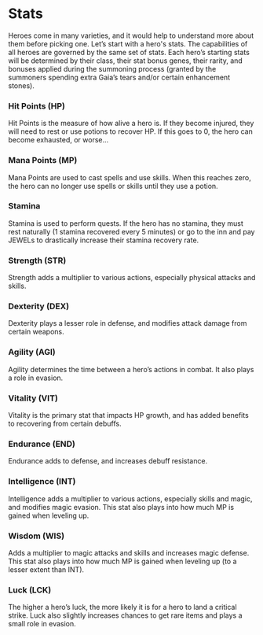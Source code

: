 # Stats

Heroes come in many varieties, and it would help to understand more about them before picking one. Let’s start with a hero's stats. The capabilities of all heroes are governed by the same set of stats. Each hero’s starting stats will be determined by their class, their stat bonus genes, their rarity, and bonuses applied during the summoning process (granted by the summoners spending extra Gaia’s tears and/or certain enhancement stones).


### Hit Points (HP)

Hit Points is the measure of how alive a hero is. If they become injured, they will need to rest or use potions to recover HP. If this goes to 0, the hero can become exhausted, or worse… 


### Mana Points (MP)

Mana Points are used to cast spells and use skills. When this reaches zero, the hero can no longer use spells or skills until they use a potion.


### Stamina

Stamina is used to perform quests. If the hero has no stamina, they must rest naturally (1 stamina recovered every 5 minutes) or go to the inn and pay JEWELs to drastically increase their stamina recovery rate.


### Strength (STR)

Strength adds a multiplier to various actions, especially physical attacks and skills.


### Dexterity (DEX)

Dexterity plays a lesser role in defense, and modifies attack damage from certain weapons.


### Agility (AGI)

Agility determines the time between a hero’s actions in combat. It also plays a role in evasion.


### Vitality (VIT)

Vitality is the primary stat that impacts HP growth, and has added benefits to recovering from certain debuffs.


### Endurance (END)

Endurance adds to defense, and increases debuff resistance.


### Intelligence (INT)

Intelligence adds a multiplier to various actions, especially skills and magic, and modifies magic evasion. This stat also plays into how much MP is gained when leveling up.


### Wisdom (WIS)

Adds a multiplier to magic attacks and skills and increases magic defense. This stat also plays into how much MP is gained when leveling up (to a lesser extent than INT).


### Luck (LCK)

The higher a hero’s luck, the more likely it is for a hero to land a critical strike. Luck also slightly increases chances to get rare items and plays a small role in evasion.


